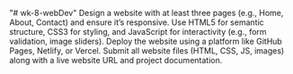 "# wk-8-webDev" 
Design a website with at least three pages (e.g., Home, About, Contact) and ensure it’s responsive.
Use HTML5 for semantic structure, CSS3 for styling, and JavaScript for interactivity (e.g., form validation, image sliders).
Deploy the website using a platform like GitHub Pages, Netlify, or Vercel.
Submit all website files (HTML, CSS, JS, images) along with a live website URL and project documentation.